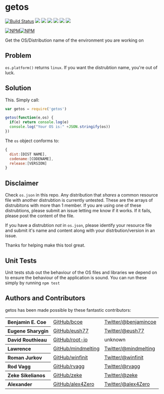# getos

[![Build Status](https://travis-ci.org/retrohacker/getos.png?branch=master)](https://travis-ci.org/retrohacker/getos) ![](https://img.shields.io/github/issues/wblankenship/getos.svg) ![](https://img.shields.io/npm/dm/getos.svg) ![](https://img.shields.io/npm/dt/getos.svg) ![](https://img.shields.io/npm/v/getos.svg) ![](https://img.shields.io/npm/l/express.svg)  ![](https://img.shields.io/twitter/url/https/github.com/wblankenship/getos.svg?style=social)

[![NPM](https://nodei.co/npm/getos.png?downloads=true&downloadRank=true&stars=true)](https://nodei.co/npm/getos/)[![NPM](https://nodei.co/npm-dl/getos.png?months=9&height=3)](https://nodei.co/npm/getos/)


Get the OS/Distribution name of the environment you are working on

## Problem

`os.platform()` returns `linux`. If you want the distrubtion name, you're out of luck.

## Solution

This. Simply call:

```js
var getos = require('getos')

getos(function(e,os) {
  if(e) return console.log(e)
  console.log("Your OS is:" +JSON.stringify(os))
})
```

The `os` object conforms to:

```js
{
  dist:[DIST NAME],
  codename:[CODENAME],
  release:[VERSION]
}
```

## Disclaimer
Check `os.json` in this repo. Any distribution that *shares* a common resource file with another distrubtion is currently untested. These are the arrays of distrubitons with more than 1 member. If you are using one of these distrubtions, please submit an issue letting me know if it works. If it fails, please post the content of the file.

If you have a distrubtion *not* in `os.json`, please identify your resource file and submit it's name and content along with your distrbution/version in an issue.

Thanks for helping make this tool great.

## Unit Tests

Unit tests stub out the behaviour of the OS files and libraries we depend on to ensure the behaviour of the application is sound. You can run these simply by running `npm test`

## Authors and Contributors

getos has been made possible by these fantastic contributors:

<table><tbody>
<tr><th align="left">Benjamin E. Coe</th><td><a href="https://github.com/bcoe">GitHub/bcoe</a></td><td><a href="http://twitter.com/benjamincoe">Twitter/@benjamincoe</a></td></tr>
<tr><th align="left">Eugene Sharygin</th><td><a href="https://github.com/eush77">GitHub/eush77</a></td><td><a href="http://twitter.com/eush77">Twitter/@eush77</a></td></tr>
<tr><th align="left">David Routhieau</th><td><a href="https://github.com/root-io">GitHub/root-io</a></td><td>unknown</td></tr>
<tr><th align="left">Lawrence</th><td><a href="https://github.com/mindmelting">GitHub/mindmelting</a></td><td><a href="http://twitter.com/mindmelting">Twitter/@mindmelting</a></td></tr>
<tr><th align="left">Roman Jurkov</th><td><a href="https://github.com/winfinit">GitHub/winfinit</a></td><td><a href="http://twitter.com/winfinit">Twitter/@winfinit</a></td></tr>
<tr><th align="left">Rod Vagg</th><td><a href="https://github.com/rvagg">GitHub/rvagg</a></td><td><a href="http://twitter.com/rvagg">Twitter/@rvagg</a></td></tr>
<tr><th align="left">Zeke Sikelianos</th><td><a href="https://github.com/zeke">GitHub/zeke</a></td><td><a href="http://twitter.com/zeke">Twitter/@zeke</a></td></tr>
<tr><th align="left">Alexander</th><td><a href="https://github.com/alex4Zero">GitHub/alex4Zero</a></td><td><a href="http://twitter.com/alex4Zero">Twitter/@alex4Zero</a></td></tr>
</tbody></table>
